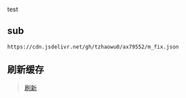 test

## sub

`https://cdn.jsdelivr.net/gh/tzhaowu0/ax79552/m_fix.json`



## 刷新缓存 
>  [刷新](https://purge.jsdelivr.net/gh/tzhaowu0/ax79552/m_fix.json)
